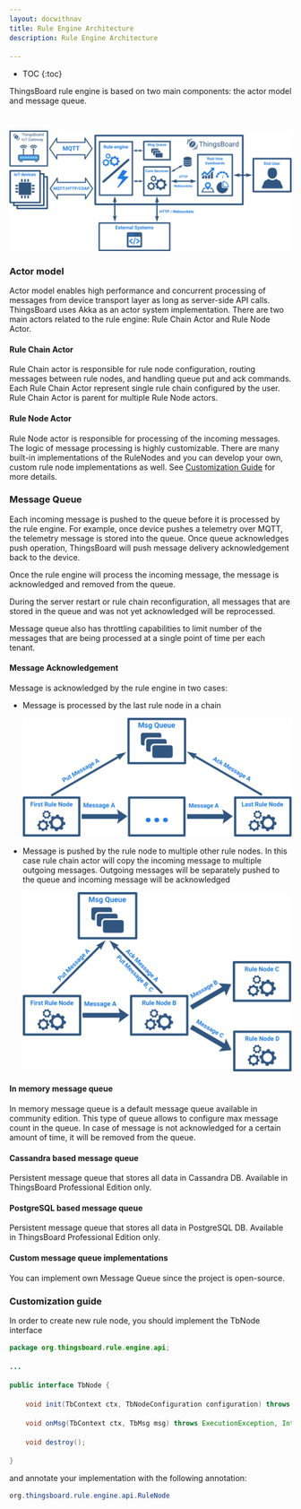 ```yaml
---
layout: docwithnav
title: Rule Engine Architecture
description: Rule Engine Architecture

---
```


* TOC
{:toc}

ThingsBoard rule engine is based on two main components: the actor model and message queue.

<br/>

![image](/images/user-guide/rule-engine-2-0/rule-engine-architecture.svg)
 
### Actor model

Actor model enables high performance and concurrent processing of messages from device transport layer as long as server-side API calls. 
ThingsBoard uses Akka as an actor system implementation. 
There are two main actors related to the rule engine: Rule Chain Actor and Rule Node Actor.

#### Rule Chain Actor

Rule Chain actor is responsible for rule node configuration, routing messages between rule nodes, and handling queue put and ack commands.
Each Rule Chain Actor represent single rule chain configured by the user. Rule Chain Actor is parent for multiple Rule Node actors.

#### Rule Node Actor

Rule Node actor is responsible for processing of the incoming messages. The logic of message processing is highly customizable.
There are many built-in implementations of the RuleNodes and you can develop your own, custom rule node implementations as well.
See [Customization Guide](/docs/user-guide/rule-engine-2-0/architecture/#customization-guide) for more details.
 
### Message Queue

Each incoming message is pushed to the queue before it is processed by the rule engine. 
For example, once device pushes a telemetry over MQTT, the telemetry message is stored into the queue. 
Once queue acknowledges push operation, ThingsBoard will push message delivery acknowledgement back to the device.

Once the rule engine will process the incoming message, the message is acknowledged and removed from the queue. 
  
During the server restart or rule chain reconfiguration, all messages that are stored in the queue and was not yet acknowledged will be reprocessed.

Message queue also has throttling capabilities to limit number of the messages that are being processed at a single point of time per each tenant. 

#### Message Acknowledgement

Message is acknowledged by the rule engine in two cases:

  * Message is processed by the last rule node in a chain
        
    ![image](/images/user-guide/rule-engine-2-0/rule-engine-ack-case1.svg)

  * Message is pushed by the rule node to multiple other rule nodes. In this case rule chain actor will copy the incoming message to multiple outgoing messages. 
    Outgoing messages will be separately pushed to the queue and incoming message will be acknowledged 

    ![image](/images/user-guide/rule-engine-2-0/rule-engine-ack-case2.svg)
  
#### In memory message queue
  
In memory message queue is a default message queue available in community edition. This type of queue allows to configure max message count in the queue.
In case of message is not acknowledged for a certain amount of time, it will be removed from the queue.
  
#### Cassandra based message queue  

Persistent message queue that stores all data in Cassandra DB. Available in ThingsBoard Professional Edition only.

#### PostgreSQL based message queue

Persistent message queue that stores all data in PostgreSQL DB. Available in ThingsBoard Professional Edition only.

#### Custom message queue implementations
 
You can implement own Message Queue since the project is open-source.   

### Customization guide

In order to create new rule node, you should implement the TbNode interface

```java
package org.thingsboard.rule.engine.api;

...

public interface TbNode {

    void init(TbContext ctx, TbNodeConfiguration configuration) throws TbNodeException;

    void onMsg(TbContext ctx, TbMsg msg) throws ExecutionException, InterruptedException, TbNodeException;

    void destroy();

}
```

and annotate your implementation with the following annotation:

```java
org.thingsboard.rule.engine.api.RuleNode 
```